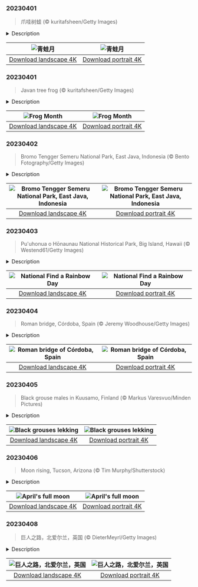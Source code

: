 

### 20230401

> 爪哇树蛙 (© kuritafsheen/Getty Images)

<details>
<summary>Description</summary>

> 青蛙月开始于每年的4月1日。作为食物链的关键一环，青蛙是一种很重要的生物，它们擅长捕食蚊虫、苍蝇、蜘蛛，甚至老鼠，可以帮助控制害虫的数量。
> 
> 可悲的是，在过去的50年里，已经有至少200种青蛙灭绝了，许多人担心这可能预示着更大范围的生物多样性的丧失。所以，今年四月，让我们多花一些时间来了解这些不起眼的两栖动物，寻求更多拯救它们的方法。即便是从身边的小事做起，比如做好垃圾分类，不乱扔垃圾，这些细微的改变也将极大地改善青蛙的生存环境。
> 
> 

</details>

| ![青蛙月](https://cn.bing.com/th?id=OHR.FrogMonth_ZH-CN3874143397_UHD.jpg&pid=hp&w=400&h=224&rs=1&c=4) | ![青蛙月](https://cn.bing.com/th?id=OHR.FrogMonth_ZH-CN3874143397_1080x1920.jpg&pid=hp&w=155&h=315&rs=1&c=4) |
|:---------:|:---------:|
| [Download landscape 4K](https://cn.bing.com/th?id=OHR.FrogMonth_ZH-CN3874143397_UHD.jpg) | [Download portrait 4K](https://cn.bing.com/th?id=OHR.FrogMonth_ZH-CN3874143397_1080x1920.jpg) |

### 20230401

> Javan tree frog (© kuritafsheen/Getty Images)

<details>
<summary>Description</summary>

> This sleepy-looking Javan tree frog, which is only found on the Indonesian island of Java, is the perfect mascot for National Frog Month. While not everyone is a fan, frogs play a critical role in the food chain, eating pests like mosquitoes, flies, spiders, and even mice.
> 
> It is estimated that at least 200 species of frogs have gone extinct in the last five decades and there are fears hundreds more will follow. So, this April, let's take a moment to learn more about these little amphibians and ways to save them. Even the smallest changes, such as being more wary of how we dispose of our trash, can be immensely beneficial for this important species.
> 
> 

</details>

| ![Frog Month](https://cn.bing.com/th?id=OHR.FrogMonth_EN-US6861485456_UHD.jpg&pid=hp&w=400&h=224&rs=1&c=4) | ![Frog Month](https://cn.bing.com/th?id=OHR.FrogMonth_EN-US6861485456_1080x1920.jpg&pid=hp&w=155&h=315&rs=1&c=4) |
|:---------:|:---------:|
| [Download landscape 4K](https://cn.bing.com/th?id=OHR.FrogMonth_EN-US6861485456_UHD.jpg) | [Download portrait 4K](https://cn.bing.com/th?id=OHR.FrogMonth_EN-US6861485456_1080x1920.jpg) |

### 20230402

> Bromo Tengger Semeru National Park, East Java, Indonesia (© Bento Fotography/Getty Images)

<details>
<summary>Description</summary>

> Welcome to the spectacular Bromo Tengger Semeru National Park, on the Indonesian island of Java, famous for stunning sunrises and its dramatic landscape. Here, a massive ancient volcano erupted thousands of years ago and inside its collapsed crater, more volcanoes formed.
> 
> To the left, spewing smoke and steam, is Mount Bromo, one of the most iconic sites in East Java, which has erupted at least four times in the last 20 years. In the forefront of the picture, with trees creeping up the sides, is Mount Batok, which is no longer active, while Java's highest mountain (and active volcano) Semeru, is visible in the background. The Tengger Sand Sea, a vast area of fine volcanic sand, wraps around five volcanoes inside the caldera. No wonder this massive national park is sometimes referred to as the land of sand and fire.
> 
> 

</details>

| ![Bromo Tengger Semeru National Park, East Java, Indonesia](https://cn.bing.com/th?id=OHR.JavaBromo_EN-US3411031416_UHD.jpg&pid=hp&w=400&h=224&rs=1&c=4) | ![Bromo Tengger Semeru National Park, East Java, Indonesia](https://cn.bing.com/th?id=OHR.JavaBromo_EN-US3411031416_1080x1920.jpg&pid=hp&w=155&h=315&rs=1&c=4) |
|:---------:|:---------:|
| [Download landscape 4K](https://cn.bing.com/th?id=OHR.JavaBromo_EN-US3411031416_UHD.jpg) | [Download portrait 4K](https://cn.bing.com/th?id=OHR.JavaBromo_EN-US3411031416_1080x1920.jpg) |

### 20230403

> Pu'uhonua o Hōnaunau National Historical Park, Big Island, Hawaii (© Westend61/Getty Images)

<details>
<summary>Description</summary>

> Happy National Find a Rainbow Day!  These colorful natural marvels appear when light strikes water droplets, creating a natural prism effect. So, areas that have plenty of sunshine and showers are a good place to start your search.
> 
> And where better to look than Hawaii, said to be the rainbow capital of the world? At Pu'uhonua o Hōnaunau National Historical Park on the Big Island, a combination of mountains, clear air, and trade winds bringing rain showers helps create the perfect conditions for rainbow sightings.
> 
> 

</details>

| ![National Find a Rainbow Day](https://cn.bing.com/th?id=OHR.HonaunauNP_EN-US9995236109_UHD.jpg&pid=hp&w=400&h=224&rs=1&c=4) | ![National Find a Rainbow Day](https://cn.bing.com/th?id=OHR.HonaunauNP_EN-US9995236109_1080x1920.jpg&pid=hp&w=155&h=315&rs=1&c=4) |
|:---------:|:---------:|
| [Download landscape 4K](https://cn.bing.com/th?id=OHR.HonaunauNP_EN-US9995236109_UHD.jpg) | [Download portrait 4K](https://cn.bing.com/th?id=OHR.HonaunauNP_EN-US9995236109_1080x1920.jpg) |

### 20230404

> Roman bridge, Córdoba, Spain (© Jeremy Woodhouse/Getty Images)

<details>
<summary>Description</summary>

> The Roman bridge of Córdoba, in the ancient Spanish city’s historic center, has been rebuilt several times over the centuries. For 2,000 years it was the city’s only bridge across the Guadalquivir River, originally built in the first century BCE during the expansion of the Roman Empire. Much of the current bridge dates from reconstruction in the 8th century following the Moorish conquest, a period when hundreds of mosques and palaces were built, and Córdoba became one of Europe's largest cities and a center of learning and culture.
> 
> While it has seen centuries of traffic, the bridge is now only open to pedestrians, following the opening of the Miraflores Bridge in 2004. If it looks familiar, you might have spotted it standing in as part of the fictional city of Volantis in 'Game of Thrones.'
> 
> 

</details>

| ![Roman bridge of Córdoba, Spain](https://cn.bing.com/th?id=OHR.RomanBridge_EN-US4101165681_UHD.jpg&pid=hp&w=400&h=224&rs=1&c=4) | ![Roman bridge of Córdoba, Spain](https://cn.bing.com/th?id=OHR.RomanBridge_EN-US4101165681_1080x1920.jpg&pid=hp&w=155&h=315&rs=1&c=4) |
|:---------:|:---------:|
| [Download landscape 4K](https://cn.bing.com/th?id=OHR.RomanBridge_EN-US4101165681_UHD.jpg) | [Download portrait 4K](https://cn.bing.com/th?id=OHR.RomanBridge_EN-US4101165681_1080x1920.jpg) |

### 20230405

> Black grouse males in Kuusamo, Finland (© Markus Varesvuo/Minden Pictures)

<details>
<summary>Description</summary>

> These showy males are squaring up in Kuusamo, Finland, a popular hang-out spot for black grouse as they take part in a flamboyant courtship ritual. They fan their tail feathers and inflate their necks while letting out a murmuring coo, hoping that a female selects them. This communal display is called lekking, and though we only see two birds here, these groups can number up to 200. Black grouse aren't the only animals known to participate in leks—bats, paper wasps, Atlantic cod, and fiddler crabs are among the many other species which go to the same lengths to find the right mate.
> 
> 
> 
> 

</details>

| ![Black grouses lekking](https://cn.bing.com/th?id=OHR.BlackGrouseLekking_EN-US3235220681_UHD.jpg&pid=hp&w=400&h=224&rs=1&c=4) | ![Black grouses lekking](https://cn.bing.com/th?id=OHR.BlackGrouseLekking_EN-US3235220681_1080x1920.jpg&pid=hp&w=155&h=315&rs=1&c=4) |
|:---------:|:---------:|
| [Download landscape 4K](https://cn.bing.com/th?id=OHR.BlackGrouseLekking_EN-US3235220681_UHD.jpg) | [Download portrait 4K](https://cn.bing.com/th?id=OHR.BlackGrouseLekking_EN-US3235220681_1080x1920.jpg) |

### 20230406

> Moon rising, Tucson, Arizona (© Tim Murphy/Shutterstock)

<details>
<summary>Description</summary>

> The full moon has inspired folklore, myths, writers, and artists throughout history and has been given many names, depending on the time of year it appears. April's first full moon is known as the pink moon, but that doesn’t mean it will appear pink against the night sky. Native Americans named it for the pink wildflowers, moss pink or creeping phlox, that bloom in the eastern US in the spring.
> 
> If it does appear pink, orange, or golden, it is because sunlight reflects off the moon and travels through our atmosphere. Here, dust, pollution, and other particles scatter the light, making it appear more colorful when it hangs lower in the sky. It appears whiter as it rises. Perhaps this pink moon is tinged by the dust of the Arizona desert.
> 
> 

</details>

| ![April's full moon](https://cn.bing.com/th?id=OHR.ArizonaPinkMoon_EN-US5941531826_UHD.jpg&pid=hp&w=400&h=224&rs=1&c=4) | ![April's full moon](https://cn.bing.com/th?id=OHR.ArizonaPinkMoon_EN-US5941531826_1080x1920.jpg&pid=hp&w=155&h=315&rs=1&c=4) |
|:---------:|:---------:|
| [Download landscape 4K](https://cn.bing.com/th?id=OHR.ArizonaPinkMoon_EN-US5941531826_UHD.jpg) | [Download portrait 4K](https://cn.bing.com/th?id=OHR.ArizonaPinkMoon_EN-US5941531826_1080x1920.jpg) |

### 20230408

> 巨人之路，北爱尔兰，英国 (© DieterMeyrl/Getty Images)

<details>
<summary>Description</summary>

> 纵观历史，人类创造了各种各样的传说来解释我们无法理解的自然现象。一个典型的例子便是北爱尔兰的巨人之路，这里有大约40000根玄武岩柱从海边的地面里冒出来。岩浆从地壳裂缝喷出，遇海水冷却后便形成了这些棱柱状结构。盖尔人的传说赋予了这些石柱传奇色彩：一个巨人为了与苏格兰的对手交战，建造了一座横跨海峡的大桥，而现在，这座桥只剩下了这一段巨人之路。尽管我们现在已经明白巨人之路的形成原因，但是想象一下那个传说中的场景，还是令人振奋不已。
> 
> 
> 
> 

</details>

| ![巨人之路，北爱尔兰，英国](https://cn.bing.com/th?id=OHR.NIrelandGiants_ZH-CN6110576507_UHD.jpg&pid=hp&w=400&h=224&rs=1&c=4) | ![巨人之路，北爱尔兰，英国](https://cn.bing.com/th?id=OHR.NIrelandGiants_ZH-CN6110576507_1080x1920.jpg&pid=hp&w=155&h=315&rs=1&c=4) |
|:---------:|:---------:|
| [Download landscape 4K](https://cn.bing.com/th?id=OHR.NIrelandGiants_ZH-CN6110576507_UHD.jpg) | [Download portrait 4K](https://cn.bing.com/th?id=OHR.NIrelandGiants_ZH-CN6110576507_1080x1920.jpg) |